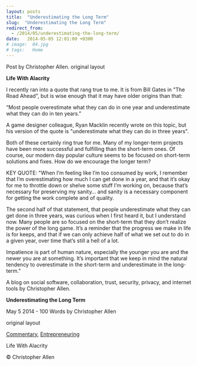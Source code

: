 ```yaml
---
layout: posts
title:  "Underestimating the Long Term"
slug:  "Underestimating the Long Term"
redirect_from:
  - /2014/05/underestimating-the-long-term/
date:   2014-05-05 12:01:00 +0300
# image:  04.jpg
# tags:   Home
---
```




Post by Christopher Allen. original layout


**Life With Alacrity**

I recently ran into a quote that rang true to me. It is from Bill Gates in "The Road Ahead", but is wise enough that it may have older origins than that:

“Most people overestimate what they can do in one year and underestimate what they can do in ten years.”

A game designer colleague, Ryan Macklin recently wrote on this topic, but his version of the quote is "underestimate what they can do in three years".

Both of these certainly ring true for me. Many of my longer-term projects have been more successful and fulfilling than the short-term ones. Of course, our modern day popular culture seems to be focused on short-term solutions and fixes. How do we encourage the longer term?

KEY QUOTE: "When I’m feeling like I’m too consumed by work, I remember that I’m overestimating how much I can get done in a year, and that it’s okay for me to throttle down or shelve some stuff I’m working on, because that’s necessary for preserving my sanity… and sanity is a necessary component for getting the work complete and of quality.

The second half of that statement, that people underestimate what they can get done in three years, was curious when I first heard it, but I understand now. Many people are so focused on the short-term that they don’t realize the power of the long game. It’s a reminder that the progress we make in life is for keeps, and that if we can only achieve half of what we set out to do in a given year, over time that’s still a hell of a lot.

Impatience is part of human nature, especially the younger you are and the newer you are at something. It’s important that we keep in mind the natural tendency to overestimate in the short-term and underestimate in the long-term."

A blog on social software, collaboration, trust, security, privacy, and internet tools by Christopher Allen.

**Underestimating the Long Term**

May 5 2014 - 100 Words
by Christopher Allen

original layout

[Commentary](https://www.lifewithalacrity.com/tags/commentary/), [Entrepreneuring](https://www.lifewithalacrity.com/tags/entrepreneuring/)

Life With Alacrity

© Christopher Allen

